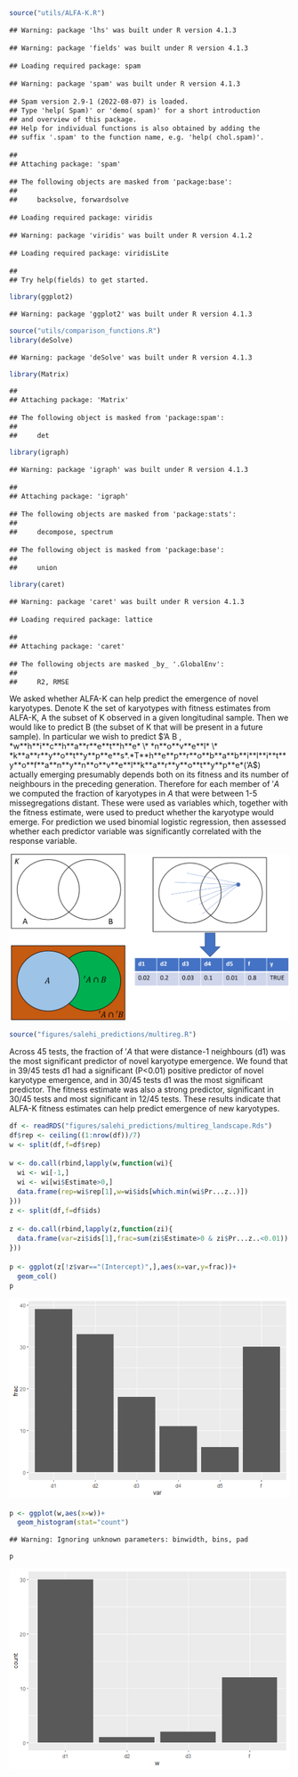 ``` r
source("utils/ALFA-K.R")
```

    ## Warning: package 'lhs' was built under R version 4.1.3

    ## Warning: package 'fields' was built under R version 4.1.3

    ## Loading required package: spam

    ## Warning: package 'spam' was built under R version 4.1.3

    ## Spam version 2.9-1 (2022-08-07) is loaded.
    ## Type 'help( Spam)' or 'demo( spam)' for a short introduction 
    ## and overview of this package.
    ## Help for individual functions is also obtained by adding the
    ## suffix '.spam' to the function name, e.g. 'help( chol.spam)'.

    ## 
    ## Attaching package: 'spam'

    ## The following objects are masked from 'package:base':
    ## 
    ##     backsolve, forwardsolve

    ## Loading required package: viridis

    ## Warning: package 'viridis' was built under R version 4.1.2

    ## Loading required package: viridisLite

    ## 
    ## Try help(fields) to get started.

``` r
library(ggplot2)
```

    ## Warning: package 'ggplot2' was built under R version 4.1.3

``` r
source("utils/comparison_functions.R")
library(deSolve)
```

    ## Warning: package 'deSolve' was built under R version 4.1.3

``` r
library(Matrix)
```

    ## 
    ## Attaching package: 'Matrix'

    ## The following object is masked from 'package:spam':
    ## 
    ##     det

``` r
library(igraph)
```

    ## Warning: package 'igraph' was built under R version 4.1.3

    ## 
    ## Attaching package: 'igraph'

    ## The following objects are masked from 'package:stats':
    ## 
    ##     decompose, spectrum

    ## The following object is masked from 'package:base':
    ## 
    ##     union

``` r
library(caret)
```

    ## Warning: package 'caret' was built under R version 4.1.3

    ## Loading required package: lattice

    ## 
    ## Attaching package: 'caret'

    ## The following objects are masked _by_ '.GlobalEnv':
    ## 
    ##     R2, RMSE

We asked whether ALFA-K can help predict the emergence of novel
karyotypes. Denote K the set of karyotypes with fitness estimates from
ALFA-K, A the subset of K observed in a given longitudinal sample. Then
we would like to predict B (the subset of K that will be present in a
future sample). In particular we wish to predict $’A B
, *w**h**i**c**h**a**r**e**t**h**e* \* *n**o**v**e**l* \* *k**a**r**y**o**t**y**p**e**s*.*T**h**e**p**r**o**b**a**b**i**l**i**t**y**o**f**a**n**y**n**o**v**e**l**k**a**r**y**o**t**y**p**e*(’A$)
actually emerging presumably depends both on its fitness and its number
of neighbours in the preceding generation. Therefore for each member of
′*A* we computed the fraction of karyotypes in *A* that were between 1-5
missegregations distant. These were used as variables which, together
with the fitness estimate, were used to preduct whether the karyotype
would emerge. For prediction we used binomial logistic regression, then
assessed whether each predictor variable was significantly correlated
with the response variable.

![](illustrative_image.png)

``` r
source("figures/salehi_predictions/multireg.R")
```

Across 45 tests, the fraction of ′*A* that were distance-1 neighbours
(d1) was the most significant predictor of novel karyotype emergence. We
found that in 39/45 tests d1 had a significant (P\<0.01) positive
predictor of novel karyotype emergence, and in 30/45 tests d1 was the
most significant predictor. The fitness estimate was also a strong
predictor, significant in 30/45 tests and most significant in 12/45
tests. These results indicate that ALFA-K fitness estimates can help
predict emergence of new karyotypes.

``` r
df <- readRDS("figures/salehi_predictions/multireg_landscape.Rds")
df$rep <- ceiling((1:nrow(df))/7)
w <- split(df,f=df$rep)

w <- do.call(rbind,lapply(w,function(wi){
  wi <- wi[-1,]
  wi <- wi[wi$Estimate>0,]
  data.frame(rep=wi$rep[1],w=wi$ids[which.min(wi$Pr...z..)])
}))
z <- split(df,f=df$ids)

z <- do.call(rbind,lapply(z,function(zi){
  data.frame(var=zi$ids[1],frac=sum(zi$Estimate>0 & zi$Pr...z..<0.01))
}))

p <- ggplot(z[!z$var=="(Intercept)",],aes(x=var,y=frac))+
  geom_col()
p
```

![](README_files/figure-markdown_github/unnamed-chunk-3-1.png)

``` r
p <- ggplot(w,aes(x=w))+
  geom_histogram(stat="count")
```

    ## Warning: Ignoring unknown parameters: binwidth, bins, pad

``` r
p
```

![](README_files/figure-markdown_github/unnamed-chunk-3-2.png)
